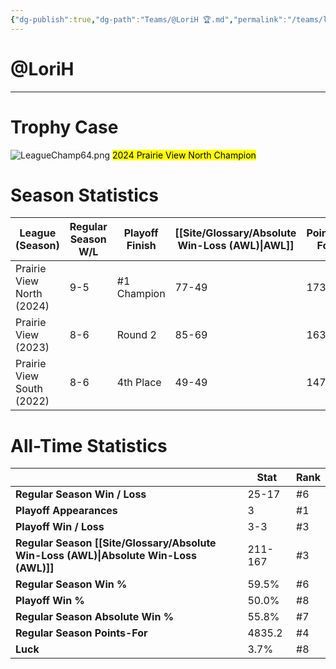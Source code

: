 ```yaml
---
{"dg-publish":true,"dg-path":"Teams/@LoriH 🏆.md","permalink":"/teams/lori-h/"}
---
```


# @LoriH
--- 
# Trophy Case
![LeagueChamp64.png](/img/user/z_Assets/img/LeagueChamp64.png)
<mark class="yellow mark-border">2024 Prairie View North Champion</mark>
# Season Statistics
| **League (Season)**       | **Regular Season W/L** | **Playoff Finish** | **[[Site/Glossary/Absolute Win-Loss (AWL)\|AWL]]** | **Points-For** |
| ------------------------- | ---------------------- | ------------------ | ------------------------------------ | -------------- |
| Prairie View North (2024) | 9-5                    | #1 Champion        | 77-49                                | 1731.8         |
| Prairie View (2023)       | 8-6                    | Round 2            | 85-69                                | 1632.9         |
| Prairie View South (2022) | 8-6                    | 4th Place          | 49-49                                | 1470.5         |
# All-Time Statistics
|                                                | **Stat** | **Rank** |
| ---------------------------------------------- | -------- | -------- |
| **Regular Season Win / Loss**                  | 25-17    | #6       |
| **Playoff Appearances**                        | 3        | #1       |
| **Playoff Win / Loss**                         | 3-3      | #3       |
| **Regular Season [[Site/Glossary/Absolute Win-Loss (AWL)\|Absolute Win-Loss (AWL)]]** | 211-167  | #3       |
| **Regular Season Win %**                       | 59.5%    | #6       |
| **Playoff Win %**                              | 50.0%    | #8       |
| **Regular Season Absolute Win %**              | 55.8%    | #7       |
| **Regular Season Points-For**                  | 4835.2   | #4       |
| **Luck**                                       | 3.7%     | #8       |
